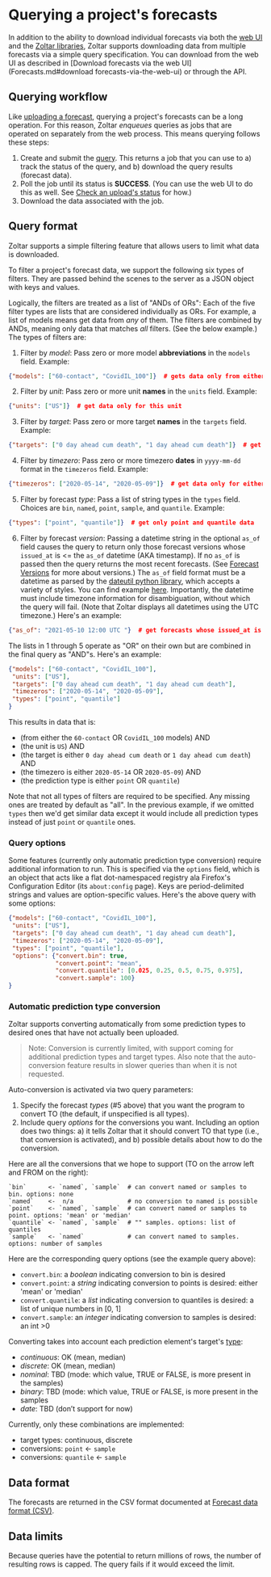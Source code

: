 # Querying a project's forecasts

In addition to the ability to download individual forecasts via both the [web UI](Forecasts.md#download-a-single-forecast) and the [Zoltar libraries](ApiIntro.md), Zoltar supports downloading data from multiple forecasts via a simple query specification. You can download from the web UI as described in [Download forecasts via the web UI](Forecasts.md#download forecasts-via-the-web-ui) or through the API.


## Querying workflow

Like [uploading a forecast](Forecasts.md#upload-a-forecast), querying a project's forecasts can be a long operation. For this reason, Zoltar _enqueues_ queries as jobs that are operated on separately from the web process. This means querying follows these steps:

1. Create and submit the [query](#query-format). This returns a job that you can use to a) track the status of the query, and b) download the query results (forecast data).
1. Poll the job until its status is **SUCCESS**. (You can use the web UI to do this as well. See [Check an upload's status](Forecasts.md#check-an-uploads-status) for how.)
1. Download the data associated with the job.


## Query format

Zoltar supports a simple filtering feature that allows users to limit what data is downloaded.

To filter a project's forecast data, we support the following six types of filters. They are passed behind the scenes to the server as a JSON object with keys and values.

Logically, the filters are treated as a list of "ANDs of ORs": Each of the five filter types are lists that are considered individually as ORs. For example, a list of models means get data from *any* of them. The filters are combined by ANDs, meaning only data that matches *all* filters. (See the below example.) The types of filters are:

1) Filter by *model*: Pass zero or more model **abbreviations** in the `models` field. Example:
```json
{"models": ["60-contact", "CovidIL_100"]}  # gets data only from either of these two models
```

2) Filter by *unit*: Pass zero or more unit **names** in the `units` field. Example:
```json
{"units": ["US"]}  # get data only for this unit
```

3) Filter by *target*: Pass zero or more target **names** in the `targets` field. Example:
```json
{"targets": ["0 day ahead cum death", "1 day ahead cum death"]}  # get data only for either of these two targets
```

4) Filter by *timezero*: Pass zero or more timezero **dates** in `yyyy-mm-dd` format in the `timezeros` field. Example:

```json
{"timezeros": ["2020-05-14", "2020-05-09"]}  # get data only for either of these two time zeros
```

5) Filter by forecast *type*: Pass a list of string types in the `types` field. Choices are `bin`, `named`, `point`, `sample`, and `quantile`. Example:
```json
{"types": ["point", "quantile"]}  # get only point and quantile data
```

6) Filter by forecast *version*: Passing a datetime string in the optional `as_of` field causes the query to return only those forecast versions whose `issued_at` is <= the `as_of` datetime (AKA timestamp). If no `as_of` is passed then the query returns the most recent forecasts. (See [Forecast Versions](ForecastVersions.md) for more about versions.) The `as_of` field format must be a datetime as parsed by the [dateutil python library](https://dateutil.readthedocs.io/en/stable/index.html), which accepts a variety of styles. You can find example [here](https://dateutil.readthedocs.io/en/stable/examples.html#parse-examples). Importantly, the datetime must include timezone information for disambiguation, without which the query will fail. (Note that Zoltar displays all datetimes using the UTC timezone.) Here's an example:
```json
{"as_of": "2021-05-10 12:00 UTC "}  # get forecasts whose issued_at is <= this date
```


The lists in 1 through 5 operate as "OR" on their own but are combined in the final query as "AND"s. Here's an example:

```json
{"models": ["60-contact", "CovidIL_100"],
 "units": ["US"],
 "targets": ["0 day ahead cum death", "1 day ahead cum death"],
 "timezeros": ["2020-05-14", "2020-05-09"],
 "types": ["point", "quantile"]
}
```

This results in data that is:

- (from either the `60-contact` OR `CovidIL_100` models) AND
- (the unit is `US`) AND
- (the target is either `0 day ahead cum death` or `1 day ahead cum death`) AND
- (the timezero is either `2020-05-14` OR `2020-05-09`) AND
- (the prediction type is either `point` OR `quantile`)

Note that not all types of filters are required to be specified. Any missing ones are treated by default as "all". In the previous example, if we omitted `types` then we'd get similar data except it would include all prediction types instead of just `point` or `quantile` ones.


### Query options

Some features (currently only automatic prediction type conversion) require additional information to run. This is specified via the `options` field, which is an object that acts like a flat dot-namespaced registry ala Firefox's Configuration Editor (its `about:config` page). Keys are period-delimited strings and values are option-specific values. Here's the above query with some options:

```json
{"models": ["60-contact", "CovidIL_100"],
 "units": ["US"],
 "targets": ["0 day ahead cum death", "1 day ahead cum death"],
 "timezeros": ["2020-05-14", "2020-05-09"],
 "types": ["point", "quantile"],
 "options": {"convert.bin": true,
             "convert.point": "mean", 
             "convert.quantile": [0.025, 0.25, 0.5, 0.75, 0.975],
             "convert.sample": 100}
}
```


### Automatic prediction type conversion

Zoltar supports converting automatically from some prediction types to desired ones that have not actually been uploaded.

> Note: Conversion is currently limited, with support coming for additional prediction types and target types.
> Also note that the auto-conversion feature results in slower queries than when it is not requested. 

Auto-conversion is activated via two query parameters:

1. Specify the forecast *types* (#5 above) that you want the program to convert TO (the default, if unspecified is all types).
2. Include query *options* for the conversions you want. Including an option does two things: a) it tells Zoltar that it should convert TO that type (i.e., that conversion is activated), and b) possible details about how to do the conversion.


Here are all the conversions that we hope to support (TO on the arrow left and FROM on the right):

```
`bin`      <- `named`, `sample`  # can convert named or samples to bin. options: none
`named`    <-  n/a               # no conversion to named is possible
`point`    <- `named`, `sample`  # can convert named or samples to point. options: 'mean' or 'median'
`quantile` <- `named`, `sample`  # "" samples. options: list of quantiles
`sample`   <- `named`            # can convert named to samples. options: number of samples
```

Here are the corresponding query options (see the example query above):

- `convert.bin`: a *boolean* indicating conversion to bin is desired
- `convert.point`: a *string* indicating conversion to points is desired: either 'mean' or 'median'
- `convert.quantile`: a *list* indicating conversion to quantiles is desired: a list of unique numbers in [0, 1]
- `convert.sample`: an *integer* indicating conversion to samples is desired: an int >0


Converting takes into account each prediction element's target's [type](Targets.md#target-types):

- *continuous*: OK (mean, median)
- *discrete*: OK (mean, median)
- *nominal*: TBD (mode: which value, TRUE or FALSE, is more present in the samples)
- *binary*: TBD (mode: which value, TRUE or FALSE, is more present in the samples
- *date*: TBD (don’t support for now)


Currently, only these combinations are implemented:

- target types: continuous, discrete
- conversions: `point` <- `sample`
- conversions: `quantile` <- `sample`


## Data format

The forecasts are returned in the CSV format documented at [Forecast data format (CSV)](FileFormats.md#forecast-data-format-csv).


## Data limits

Because queries have the potential to return millions of rows, the number of resulting rows is capped. The query fails if it would exceed the limit.
